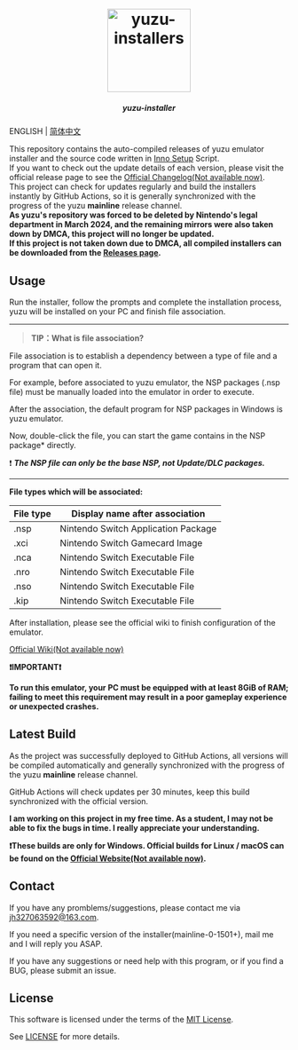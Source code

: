 <h1 align="center">
  <br>
  <a href="https://github.com/LuccaWang404/yuzu-installers"><img src="./yuzu.ico" alt="yuzu-installers" width="150"></a>
</h1>

<h5 align="center">
<b>yuzu-installer</b>
</h5>

ENGLISH | [简体中文](./README_CN.md)

<p>
       This repository contains the auto-compiled releases of yuzu emulator installer and the source code written in <a href ="https://jrsoftware.org/isinfo.php">Inno 
       Setup</a> Script.</br>
       If you want to check out the update details of each version, please visit the official release page to see the <a href="https://github.com/yuzu-emu/yuzu-mainline/releases/latest">Official Changelog(Not available now)</a>.</br>
       This project can check for updates regularly and build the installers instantly by GitHub Actions, so it is generally synchronized with the progress of the yuzu <b>mainline</b> release channel.</br>
	    <b>As yuzu's repository was forced to be deleted by Nintendo's legal department in March 2024, and the remaining mirrors were also taken down by DMCA, this project will no longer be updated.</b></br>
	    <b>If this project is not taken down due to DMCA, all compiled installers can be downloaded from the <a href ="https://github.com/LuccaWang404/yuzu-installers/releases">Releases page</a>.</b>
</p>



## Usage
Run the installer, follow the prompts and complete the installation process, yuzu will be installed on your PC and finish file association.

***
> **TIP：What is file association?**

File association is to establish a dependency between a type of file and a program that can open it.

For example, before associated to yuzu emulator, the NSP packages (.nsp file) must be manually loaded into the emulator in order to execute.

After the association, the default program for NSP packages in Windows is yuzu emulator.

Now, double-click the file, you can start the game contains in the NSP package* directly.

❗️ ***The NSP file can only be the base NSP, not Update/DLC packages.***

***

**File types which will be associated:**

| File type | Display name after association     |
| -------- | ----------------------------------- |
| .nsp     | Nintendo Switch Application Package |
| .xci     | Nintendo Switch Gamecard Image      |
| .nca     | Nintendo Switch Executable File     |
| .nro     | Nintendo Switch Executable File     |
| .nso     | Nintendo Switch Executable File     |
| .kip     | Nintendo Switch Executable File     |

After installation, please see the official wiki to finish configuration of the emulator. 

[Official Wiki(Not available now)](https://yuzu-emu.org/wiki/)

**❗️IMPORTANT❗️**

**To run this emulator, your PC must be equipped with at least 8GiB of RAM; failing to meet this requirement may result in a poor gameplay experience or unexpected crashes.**

## Latest Build
As the project was successfully deployed to GitHub Actions, all versions will be compiled automatically and generally synchronized with the progress of the yuzu **mainline** release channel.

GitHub Actions will check updates per 30 minutes, keep this build synchronized with the official version.

**I am working on this project in my free time. As a student, I may not be able to fix the bugs in time. I really appreciate your understanding.**

**❗️These builds are only for Windows. Official builds for Linux / macOS can be found on the [Official Website(Not available now)](https://yuzu-emu.org/downloads).**

## Contact
If you have any promblems/suggestions, please contact me via [jh327063592@163.com](mailto:jh327063592@163.com).

If you need a specific version of the installer(mainline-0-1501+), mail me and I will reply you ASAP.

If you have any suggestions or need help with this program, or if you find a BUG, please submit an issue.


## License
This software is licensed under the terms of the [MIT License](./LICENSE.txt).

See [LICENSE](./LICENSE.txt) for more details.<u></u>
